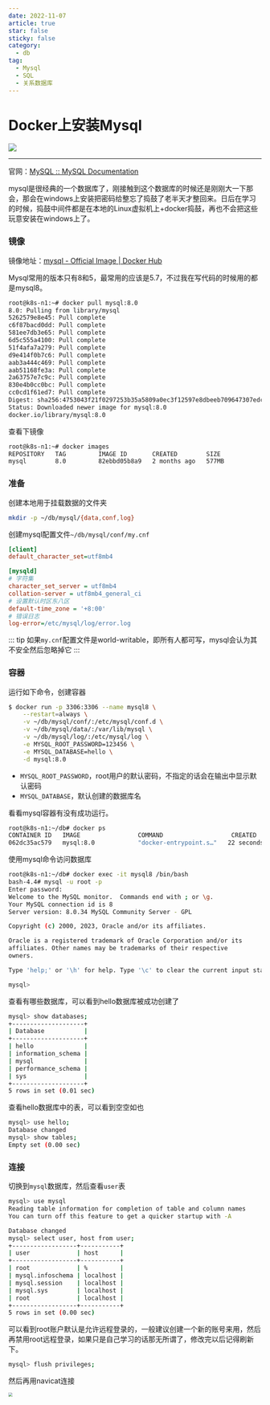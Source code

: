 ```yaml
---
date: 2022-11-07
article: true
star: false
sticky: false
category:
  - db
tag:
  - Mysql
  - SQL
  - 关系数据库
---
```


# Docker上安装Mysql

![](https://public-1308755698.cos.ap-chongqing.myqcloud.com//img/202310111830040.png)
<!-- more -->
---

官网：[MySQL :: MySQL Documentation](https://dev.mysql.com/doc/)

mysql是很经典的一个数据库了，刚接触到这个数据库的时候还是刚刚大一下那会，那会在windows上安装把密码给整忘了捣鼓了老半天才整回来。日后在学习的时候，捣鼓中间件都是在本地的Linux虚拟机上+docker捣鼓，再也不会把这些玩意安装在windows上了。



### 镜像

镜像地址：[mysql - Official Image | Docker Hub](https://hub.docker.com/_/mysql)

Mysql常用的版本只有8和5，最常用的应该是5.7，不过我在写代码的时候用的都是mysql8。

```sh
root@k8s-n1:~# docker pull mysql:8.0
8.0: Pulling from library/mysql
5262579e8e45: Pull complete 
c6f87bacd0dd: Pull complete 
581ee7db3e65: Pull complete 
6d5c555a4100: Pull complete 
51f4afa7a279: Pull complete 
d9e414f0b7c6: Pull complete 
aab3a444c469: Pull complete 
aab51168fe3a: Pull complete 
2a63757e7c9c: Pull complete 
830e4b0cc0bc: Pull complete 
cc0cd1f61ed7: Pull complete 
Digest: sha256:4753043f21f0297253b35a5809a0ec3f12597e8dbeeb709647307edc943ea7b1
Status: Downloaded newer image for mysql:8.0
docker.io/library/mysql:8.0
```

查看下镜像

```sh
root@k8s-n1:~# docker images
REPOSITORY   TAG         IMAGE ID       CREATED        SIZE
mysql        8.0         82ebbd05b8a9   2 months ago   577MB
```



### 准备

创建本地用于挂载数据的文件夹

```sh
mkdir -p ~/db/mysql/{data,conf,log}
```

创建mysql配置文件`~/db/mysql/conf/my.cnf`

```ini
[client]
default_character_set=utf8mb4

[mysqld]
# 字符集
character_set_server = utf8mb4
collation-server = utf8mb4_general_ci
# 设置默认时区东八区
default-time_zone = '+8:00'
# 错误日志
log-error=/etc/mysql/log/error.log
```

::: tip
如果`my.cnf`配置文件是world-writable，即所有人都可写，mysql会认为其不安全然后忽略掉它
:::


### 容器

运行如下命令，创建容器

```sh
$ docker run -p 3306:3306 --name mysql8 \
    --restart=always \
    -v ~/db/mysql/conf/:/etc/mysql/conf.d \
    -v ~/db/mysql/data/:/var/lib/mysql \
    -v ~/db/mysql/log/:/etc/mysql/log \
    -e MYSQL_ROOT_PASSWORD=123456 \
    -e MYSQL_DATABASE=hello \
    -d mysql:8.0
```

- `MYSQL_ROOT_PASSWORD`，root用户的默认密码，不指定的话会在输出中显示默认密码
- `MYSQL_DATABASE`，默认创建的数据库名

看看mysql容器有没有成功运行。

```sh
root@k8s-n1:~/db# docker ps
CONTAINER ID   IMAGE                COMMAND                   CREATED          STATUS          PORTS                                                  NAMES
062dc35ac579   mysql:8.0            "docker-entrypoint.s…"   22 seconds ago   Up 21 seconds   0.0.0.0:3306->3306/tcp, :::3306->3306/tcp, 33060/tcp   mysql8
```

使用mysql命令访问数据库

```sh
root@k8s-n1:~/db# docker exec -it mysql8 /bin/bash
bash-4.4# mysql -u root -p
Enter password: 
Welcome to the MySQL monitor.  Commands end with ; or \g.
Your MySQL connection id is 8
Server version: 8.0.34 MySQL Community Server - GPL

Copyright (c) 2000, 2023, Oracle and/or its affiliates.

Oracle is a registered trademark of Oracle Corporation and/or its
affiliates. Other names may be trademarks of their respective
owners.

Type 'help;' or '\h' for help. Type '\c' to clear the current input statement.

mysql> 
```

查看有哪些数据库，可以看到hello数据库被成功创建了

```sh
mysql> show databases;
+--------------------+
| Database           |
+--------------------+
| hello              |
| information_schema |
| mysql              |
| performance_schema |
| sys                |
+--------------------+
5 rows in set (0.01 sec)
```

查看hello数据库中的表，可以看到空空如也

```sh
mysql> use hello;
Database changed
mysql> show tables;
Empty set (0.00 sec)
```



### 连接

切换到`mysql`数据库，然后查看`user`表

```sh
mysql> use mysql
Reading table information for completion of table and column names
You can turn off this feature to get a quicker startup with -A

Database changed
mysql> select user, host from user;
+------------------+-----------+
| user             | host      |
+------------------+-----------+
| root             | %         |
| mysql.infoschema | localhost |
| mysql.session    | localhost |
| mysql.sys        | localhost |
| root             | localhost |
+------------------+-----------+
5 rows in set (0.00 sec)
```

可以看到root账户默认是允许远程登录的，一般建议创建一个新的账号来用，然后再禁用root远程登录，如果只是自己学习的话那无所谓了，修改完以后记得刷新下。

```sh
mysql> flush privileges;
```

然后再用navicat连接

<img src="https://public-1308755698.cos.ap-chongqing.myqcloud.com//img/202310111949722.png" style="zoom:50%;" />
